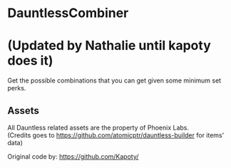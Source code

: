 # DauntlessCombiner 
# (Updated by Nathalie until kapoty does it)

Get the possible combinations that you can get given some minimum set perks.

## Assets

All Dauntless related assets are the property of Phoenix Labs.  
(Credits goes to https://github.com/atomicptr/dauntless-builder for items' data)

Original code by: https://github.com/Kapoty/
